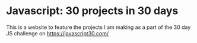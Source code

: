 # Javascript: 30 projects in 30 days

This is a website to feature the projects I am making as a part of the 30 day JS challenge on https://javascript30.com/ 